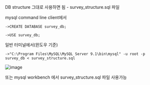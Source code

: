 DB structure 그대로 사용하면 됨 - survey_structure.sql 파일

mysql command line client에서

    ->CREATE DATABASE survey_db;
  
    ->USE survey_db;

일반 터미널에서(윈도우 기준) 

    ->"C:\Program Files\MySQL\MySQL Server 9.1\bin\mysql" -u root -p survey_db < survey_structure.sql
![image](https://github.com/user-attachments/assets/ba3c84bb-4f0a-48a5-a629-b4799a1c82ff)


또는 mysql workbench 에서 survey_structure.sql 파일 사용가능
